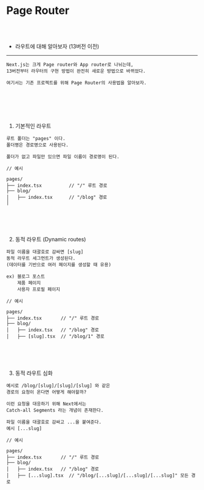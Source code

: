 # Page Router

<br />
<br />

* 라우트에 대해 알아보자 (13버전 이전)
---

```
Next.js는 크게 Page router와 App router로 나뉘는데,
13버전부터 라우터의 구현 방법이 완전히 새로운 방법으로 바뀌었다.

여기서는 기존 프로젝트를 위해 Page Router의 사용법을 알아보자.
```

<br />
<br />
<br />
<br />

1. 기본적인 라우트

```
루트 폴더는 "pages" 이다.
폴더명은 경로명으로 사용된다.

폴더가 없고 파일만 있으면 파일 이름이 경로명이 된다.
```

```
// 예시

pages/
├── index.tsx          // "/" 루트 경로
├── blog/
│   ├── index.tsx      // "/blog" 경로
│
```

<br />
<br />
<br />

2. 동적 라우트 (Dynamic routes)

```
파일 이름을 대괄호로 감싸면 [slug]
동적 라우트 세그먼트가 생성된다.
(데이터를 기반으로 여러 페이지를 생성할 때 유용)

ex) 블로그 포스트
    제품 페이지
    사용자 프로필 페이지
```

```
// 예시

pages/
├── index.tsx       // "/" 루트 경로
├── blog/
│   ├── index.tsx   // "/blog" 경로
│   ├── [slug].tsx  // "/blog/1" 경로
```

<br />
<br />
<br />

3. 동적 라우트 심화

```
예시로 /blog/[slug]/[slug]/[slug] 와 같은
경로의 요청이 온다면 어떻게 해야할까?

이런 요청을 대응하기 위해 Next에서는
Catch-all Segments 라는 개념이 존재한다.

파일 이름을 대괄호로 감싸고 ...을 붙여준다.
예시 [...slug]
```

```
// 예시

pages/
├── index.tsx       // "/" 루트 경로
├── blog/
│   ├── index.tsx   // "/blog" 경로
│   ├── [...slug].tsx  // "/blog/[...slug]/[...slug]/[...slug]" 모든 경로
```
